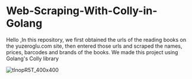 # Web-Scraping-With-Colly-in-Golang

Hello ,In this repository, we first obtained the urls of the reading books on the yuzeroglu.com site, 
then entered those urls and scraped the names, prices, barcodes and brands of the books. 
We made this project using Golang's Colly library

![tlnopR5T_400x400](https://user-images.githubusercontent.com/42752883/151073055-dc516879-70f4-4e18-ae68-f0661a3aab93.jpg)
